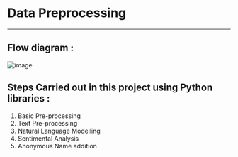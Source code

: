 # Data Preprocessing 

<hr>

## Flow diagram :



![image](https://github.com/jeelan-ds786/Detecting-User-Level-Depression-Using-Social-Network-Text-Analysis-/assets/97782415/cf34ac1a-cb2c-4306-b2db-e3f2af68f5a6)



## Steps Carried out in this project using Python libraries :

1) Basic Pre-processing
2) Text  Pre-processing
3) Natural Language Modelling
4) Sentimental Analysis
5) Anonymous Name addition
